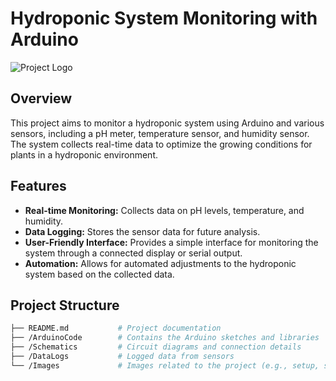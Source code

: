 # Hydroponic System Monitoring with Arduino

![Project Logo](path_to_your_logo_image)

## Overview

This project aims to monitor a hydroponic system using Arduino and various sensors, including a pH meter, temperature sensor, and humidity sensor. The system collects real-time data to optimize the growing conditions for plants in a hydroponic environment.

## Features

- **Real-time Monitoring:** Collects data on pH levels, temperature, and humidity.
- **Data Logging:** Stores the sensor data for future analysis.
- **User-Friendly Interface:** Provides a simple interface for monitoring the system through a connected display or serial output.
- **Automation:** Allows for automated adjustments to the hydroponic system based on the collected data.

## Project Structure

```bash
├── README.md           # Project documentation
├── /ArduinoCode        # Contains the Arduino sketches and libraries
├── /Schematics         # Circuit diagrams and connection details
├── /DataLogs           # Logged data from sensors
└── /Images             # Images related to the project (e.g., setup, sensors)
